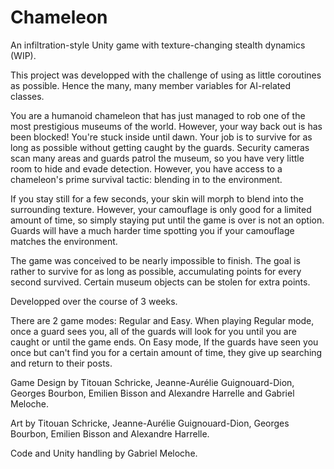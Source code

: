 # Chameleon
An infiltration-style Unity game with texture-changing stealth dynamics (WIP).

This project was developped with the challenge of using as little coroutines as possible. Hence the many, many member variables for AI-related classes.

You are a humanoid chameleon that has just managed to rob one of the most prestigious museums of the world. However, your way back out is has been blocked! You're stuck inside until dawn. Your job is to survive for as long as possible without getting caught by the guards. Security cameras scan many areas and guards patrol the museum, so you have very little room to hide and evade detection. However, you have access to a chameleon's prime survival tactic: blending in to the environment. 

If you stay still for a few seconds, your skin will morph to blend into the surrounding texture. However, your camouflage is only good for a limited amount of time, so simply staying put until the game is over is not an option. Guards will have a much harder time spotting you if your camouflage matches the environment.

The game was conceived to be nearly impossible to finish. The goal is rather to survive for as long as possible, accumulating points for every second survived. Certain museum objects can be stolen for extra points.

Developped over the course of 3 weeks. 

There are 2 game modes: Regular and Easy. When playing Regular mode, once a guard sees you, all of the guards will look for you until you are caught or until the game ends. On Easy mode, If the guards have seen you once but can't find you for a certain amount of time, they give up searching and return to their posts.

Game Design by Titouan Schricke, Jeanne-Aurélie Guignouard-Dion, Georges Bourbon, Emilien Bisson and Alexandre Harrelle and Gabriel Meloche.

Art by Titouan Schricke, Jeanne-Aurélie Guignouard-Dion, Georges Bourbon, Emilien Bisson and Alexandre Harrelle. 

Code and Unity handling by Gabriel Meloche.
